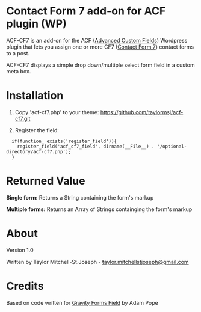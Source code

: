 Contact Form 7 add-on for ACF plugin (WP)
=======

ACF-CF7 is an add-on for the ACF (<a href="http://www.advancedcustomfields.com">Advanced Custom Fields</a>) Wordpress plugin that lets you assign one or more CF7 (<a href="http://contactform7.com/">Contact Form 7</a>) contact forms to a post.

ACF-CF7 displays a simple drop down/multiple select form field in a custom meta box.

Installation
=======

1. Copy 'acf-cf7.php' to your theme:
  <a href="https://github.com/taylormsj/acf-cf7.git">https://github.com/taylormsj/acf-cf7.git</a>

2. Register the field:

<pre><code>  if(function_ exists('register_field')){
    register_field('acf_cf7_field', dirname(__File__) . '/optional-directory/acf-cf7.php');
  }
</pre></code>
 
Returned Value
=======

<b>Single form:</b> Returns a String containing the form's markup

<b>Multiple forms:</b> Returns an Array of Strings containging the form's markup

About
=======

Version 1.0

Written by Taylor Mitchell-St.Joseph - <a href="mailto:taylor.mitchellstjoseph@gmail.com">taylor.mitchellstjoseph@gmail.com</a>

Credits
=======

Based on code written for <a href="https://github.com/stormuk/Gravity-Forms-ACF-Field">Gravity Forms Field</a> by Adam Pope
